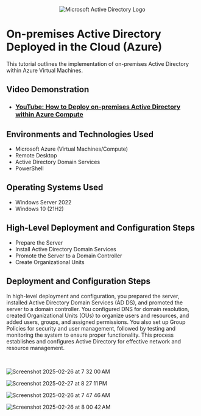 <p align="center">
<img src="https://i.imgur.com/pU5A58S.png" alt="Microsoft Active Directory Logo"/>
</p>

<h1>On-premises Active Directory Deployed in the Cloud (Azure)</h1>
This tutorial outlines the implementation of on-premises Active Directory within Azure Virtual Machines.<br />


<h2>Video Demonstration</h2>

- ### [YouTube: How to Deploy on-premises Active Directory within Azure Compute](https://youtu.be/e2XLFqdsGuM)

<h2>Environments and Technologies Used</h2>

- Microsoft Azure (Virtual Machines/Compute)
- Remote Desktop
- Active Directory Domain Services
- PowerShell

<h2>Operating Systems Used </h2>

- Windows Server 2022
- Windows 10 (21H2)

<h2>High-Level Deployment and Configuration Steps</h2>

- Prepare the Server
- Install Active Directory Domain Services
- Promote the Server to a Domain Controller
- Create Organizational Units

<h2>Deployment and Configuration Steps</h2>

<p>
In high-level deployment and configuration, you prepared the server, installed Active Directory Domain Services (AD DS), and promoted the server to a domain controller. You configured DNS for domain resolution, created Organizational Units (OUs) to organize users and resources, and added users, groups, and assigned permissions. You also set up Group Policies for security and user management, followed by testing and monitoring the system to ensure proper functionality. This process establishes and configures Active Directory for effective network and resource management.
</p>
<br />

![Screenshot 2025-02-26 at 7 32 00 AM](https://github.com/user-attachments/assets/063063e7-f0c5-4742-8790-ec0d87411fba)

![Screenshot 2025-02-27 at 8 27 11 PM](https://github.com/user-attachments/assets/e1d6861f-281a-4eef-9d3d-17cb747ef86d)

![Screenshot 2025-02-26 at 7 47 46 AM](https://github.com/user-attachments/assets/da0871e0-f7d4-4360-a04f-e04103cbf688)

![Screenshot 2025-02-26 at 8 00 42 AM](https://github.com/user-attachments/assets/7cf9f390-3b65-460f-a98e-97a821bd2877)


<br />
